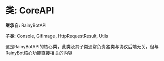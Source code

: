 # 类: CoreAPI  
  
**继承自:** RainyBotAPI  
  
**子类:** Console, GifImage, HttpRequestResult, Utils  
  
这是RainyBotAPI的核心类，此类及其子类通常负责各类与协议后端无关，但与RainyBot核心功能直接相关的内容  
  

